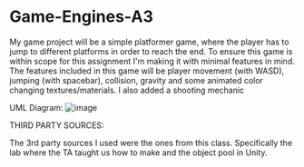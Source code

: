 # Game-Engines-A3

My game project will be a simple platformer game, where the player has to jump to different platforms in order to reach the end. To ensure this game is within scope for this assignment I'm making it with minimal features in mind. The features included in this game will be player movement (with WASD), jumping (with spacebar), collision, gravity and some animated color changing textures/materials. I also added a shooting mechanic

UML Diagram:
![image](https://user-images.githubusercontent.com/9836085/140010996-f4d1e32d-0989-4433-a5a7-3208bac4d225.png)


THIRD PARTY SOURCES:

The 3rd party sources I used were the ones from this class. Specifically the lab where the TA taught us how to make and the object pool in Unity.
